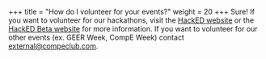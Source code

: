 +++
title = "How do I volunteer for your events?"
weight = 20
+++
Sure! If you want to volunteer for our hackathons, visit the [HackED website](https://hacked.compeclub.com/) or the [HackED Beta website](https://hacked.compeclub.com/) for more information. If you want to volunteer for our other events (ex. GEER Week, CompE Week) contact <external@compeclub.com>.
